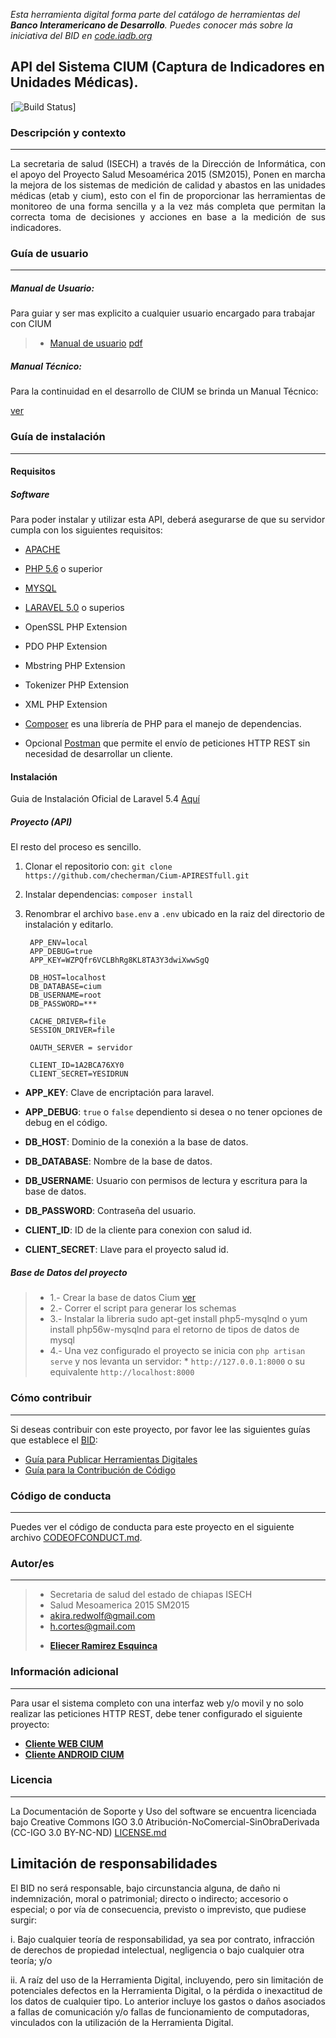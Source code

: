 *Esta herramienta digital forma parte del catálogo de herramientas del **Banco Interamericano de Desarrollo**. Puedes conocer más sobre la iniciativa del BID en [code.iadb.org](code.iadb.org)*

## API del Sistema CIUM (Captura de Indicadores en Unidades Médicas).

  

[![Build Status](https://travis-ci.org/checherman/Cium-APIRESTfull.svg?branch=master)]

### Descripción y contexto
---
<p style="text-align: justify;">
La secretaria de salud (ISECH) a través de la Dirección de Informática, con el apoyo del Proyecto Salud Mesoamérica 2015 (SM2015), Ponen en marcha la mejora de los sistemas de medición de calidad y abastos en las unidades médicas (etab y cium), esto con el fin de proporcionar las herramientas de monitoreo de una forma sencilla y a la vez más completa que permitan la correcta toma de decisiones y acciones en base a la medición de sus indicadores.
</p>

### Guía de usuario
---
##### Manual de Usuario:
Para guiar y ser mas explicito a cualquier usuario encargado para trabajar con CIUM

 > - [Manual de usuario](public/api/Contents) [pdf](public/manual-usuario.pdf)

  
##### Manual Técnico:

Para la continuidad en el desarrollo de CIUM se brinda un Manual Técnico:

[ver](public/doc)

### Guía de instalación
---
#### Requisitos
##### Software
Para poder instalar y utilizar esta API, deberá asegurarse de que su servidor cumpla con los siguientes requisitos:

* [APACHE]('http://www.apache.org/')
* [PHP 5.6]('https://secure.php.net/')  o superior 
* [MYSQL]('https://www.mysql.com/')
* [LARAVEL 5.0]('http://laravel.com/docs/master') o superios

* OpenSSL PHP Extension
* PDO PHP Extension
* Mbstring PHP Extension
* Tokenizer PHP Extension
* XML PHP Extension
* [Composer](https://getcomposer.org/) es una librería de PHP para el manejo de dependencias.
* Opcional [Postman](https://www.getpostman.com/) que permite el envío de peticiones HTTP REST sin necesidad de desarrollar un cliente.

#### Instalación
Guia de Instalación Oficial de Laravel 5.4 [Aquí](https://laravel.com/docs/5.4/installation)
##### Proyecto (API)
El resto del proceso es sencillo.
1. Clonar el repositorio con: `git clone https://github.com/checherman/Cium-APIRESTfull.git`
2. Instalar dependencias: `composer install`
3. Renombrar el archivo `base.env` a `.env` ubicado en la raiz del directorio de instalación y editarlo.
       
        APP_ENV=local
        APP_DEBUG=true
        APP_KEY=WZPQfr6VCLBhRg8KL8TA3Y3dwiXwwSgQ

        DB_HOST=localhost
        DB_DATABASE=cium
        DB_USERNAME=root
        DB_PASSWORD=***

        CACHE_DRIVER=file
        SESSION_DRIVER=file

        OAUTH_SERVER = servidor

        CLIENT_ID=1A2BCA76XY0
        CLIENT_SECRET=YESIDRUN
       
    
* **APP_KEY**: Clave de encriptación para laravel.
* **APP_DEBUG**: `true` o `false` dependiento si desea o no tener opciones de debug en el código.
* **DB_HOST**: Dominio de la conexión a la base de datos.
* **DB_DATABASE**: Nombre de la base de datos.
* **DB_USERNAME**: Usuario con permisos de lectura y escritura para la base de datos.
* **DB_PASSWORD**: Contraseña del usuario.

* **CLIENT_ID**: ID de la cliente para conexion con salud id.
* **CLIENT_SECRET**: Llave para el proyecto salud id.

##### Base de Datos del proyecto
> - 1.- Crear la base de datos Cium	[ver](database)
> - 2.- Correr el script para generar los schemas 
> - 3.- Instalar la libreria sudo apt-get install php5-mysqlnd o yum install php56w-mysqlnd para el retorno de tipos de datos de mysql
> - 4.- Una vez configurado el proyecto se inicia con `php artisan serve` y nos levanta un servidor: 
    * `http://127.0.0.1:8000` o su equivalente `http://localhost:8000`

### Cómo contribuir
---
Si deseas contribuir con este proyecto, por favor lee las siguientes guías que establece el [BID](https://www.iadb.org/es "BID"):

* [Guía para Publicar Herramientas Digitales](https://el-bid.github.io/guia-de-publicacion/ "Guía para Publicar") 
* [Guía para la Contribución de Código](https://github.com/EL-BID/Plantilla-de-repositorio/blob/master/CONTRIBUTING.md "Guía de Contribución de Código")

### Código de conducta 
---
Puedes ver el código de conducta para este proyecto en el siguiente archivo [CODEOFCONDUCT.md](https://github.com/EL-BID/Supervision-SISBEN-ML/blob/master/CODEOFCONDUCT.md).

### Autor/es
---
> - Secretaria de salud del estado de chiapas ISECH
> - Salud Mesoamerica 2015 SM2015
> - akira.redwolf@gmail.com 
> - h.cortes@gmail.com 
> * **[Eliecer Ramirez Esquinca](https://github.com/checherman "Github")**

### Información adicional
---
Para usar el sistema completo con una interfaz web y/o movil y no solo realizar las peticiones HTTP REST, debe tener configurado el siguiente proyecto:
* **[Cliente WEB CIUM](https://github.com/checherman/Cium-Cliente-Web "Proyecto WEB que complenta el sistema")**
* **[Cliente ANDROID CIUM](https://github.com/joramdeveloper/CIUM_movil "Proyecto WEB que complenta el sistema")**

### Licencia 
---
La Documentación de Soporte y Uso del software se encuentra licenciada bajo Creative Commons IGO 3.0 Atribución-NoComercial-SinObraDerivada (CC-IGO 3.0 BY-NC-ND)  [LICENSE.md](https://github.com/checherman/Cium-APIRESTfull/blob/master/LICENSE.md)

## Limitación de responsabilidades

El BID no será responsable, bajo circunstancia alguna, de daño ni indemnización, moral o patrimonial; directo o indirecto; accesorio o especial; o por vía de consecuencia, previsto o imprevisto, que pudiese surgir:

i. Bajo cualquier teoría de responsabilidad, ya sea por contrato, infracción de derechos de propiedad intelectual, negligencia o bajo cualquier otra teoría; y/o

ii. A raíz del uso de la Herramienta Digital, incluyendo, pero sin limitación de potenciales defectos en la Herramienta Digital, o la pérdida o inexactitud de los datos de cualquier tipo. Lo anterior incluye los gastos o daños asociados a fallas de comunicación y/o fallas de funcionamiento de computadoras, vinculados con la utilización de la Herramienta Digital.
